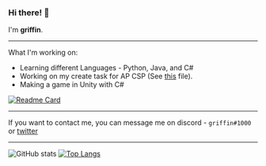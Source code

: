 ### Hi there! 👋

I'm **griffin**.

***

What I'm working on: 
* Learning different Languages - Python, Java, and C#
* Working on my create task for AP CSP (See [this](https://github.com/gr1ffin/Python-Creations/blob/main/combination.py) file).
* Making a game in Unity with C#

[![Readme Card](https://github-readme-stats.vercel.app/api/pin/?username=gr1ffin&repo=UnityTests&theme=dracula)](https://github.com/anuraghazra/github-readme-stats)

***

If you want to contact me, you can message me on discord - ``griffin#1000`` or [twitter](https://twitter.com/gr1ffinvr)


***
![GitHub stats](https://github-readme-stats.vercel.app/api?username=gr1ffin&show_icons=true&theme=dracula)
[![Top Langs](https://github-readme-stats.vercel.app/api/top-langs/?username=gr1ffin&layout=compact&theme=dracula)](https://github.com/anuraghazra/github-readme-stats)

